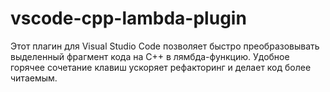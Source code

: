 # vscode-cpp-lambda-plugin
Этот плагин для Visual Studio Code позволяет быстро преобразовывать выделенный фрагмент кода на C++ в лямбда-функцию. Удобное горячее сочетание клавиш ускоряет рефакторинг и делает код более читаемым.

